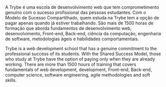 A Trybe é uma escola de desenvolvimento web que tem comprometimento genuíno com o sucesso profissional das pessoas estudantes. Com o Modelo de Sucesso Compartilhado, quem estuda na Trybe tem a opção de pagar apenas quando já estiver trabalhando. São mais de 1500 horas de formação que aborda fundamentos de desenvolvimento web, desenvolvimento, Front-end, Back-end, ciência da computação, engenharia de software, metodologias ágeis e habilidades comportamentais.

Trybe is a web development school that has a genuine commitment to the professional success of its students. With the Shared Success Model, those who study at Trybe have the option of paying only when they are already working. 
There are more than 1500 hours of training that covers fundamentals of web development, development, Front-end, Back-end, computer science, software engineering, agile methodologies and soft skills.
